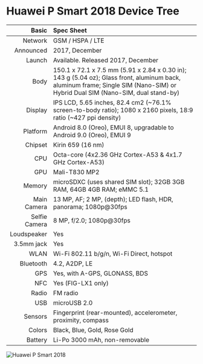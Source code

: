 # Huawei P Smart 2018 Device Tree

Basic         |Spec Sheet
-------------:|:-------------------------------------------------------------------------------------------------------------------------------------------------------
Network	      | GSM / HSPA / LTE
Announced     |2017, December
Launch	      |Available. Released 2017, December
Body	      |150.1 x 72.1 x 7.5 mm (5.91 x 2.84 x 0.30 in); 143 g (5.04 oz); Glass front, aluminum back, aluminum frame; Single SIM (Nano-SIM) or Hybrid Dual SIM (Nano-SIM, dual stand-by)
Display	      |IPS LCD, 5.65 inches, 82.4 cm2 (~76.1% screen-to-body ratio); 1080 x 2160 pixels, 18:9 ratio (~427 ppi density)
Platform      |Android 8.0 (Oreo), EMUI 8, upgradable to Android 9.0 (Oreo), EMUI 9
Chipset	      |Kirin 659 (16 nm)
CPU	      |Octa-core (4x2.36 GHz Cortex-A53 & 4x1.7 GHz Cortex-A53)
GPU	      |Mali-T830 MP2
Memory	      |microSDXC (uses shared SIM slot); 32GB 3GB RAM, 64GB 4GB RAM; eMMC 5.1
Main Camera   |13 MP, AF; 2 MP, (depth); LED flash, HDR, panorama; 1080p@30fps
Selfie Camera |8 MP, f/2.0; 1080p@30fps
Loudspeaker   |Yes
3.5mm jack    |Yes
WLAN	      |Wi-Fi 802.11 b/g/n, Wi-Fi Direct, hotspot
Bluetooth     |4.2, A2DP, LE
GPS	      |Yes, with A-GPS, GLONASS, BDS
NFC           |Yes (FIG-LX1 only)
Radio	      |FM radio
USB	      |microUSB 2.0
Sensors	      |Fingerprint (rear-mounted), accelerometer, proximity, compass
Colors 	      |Black, Blue, Gold, Rose Gold
Battery       |Li-Po 3000 mAh, non-removable

![Huawei P Smart 2018](https://fdn2.gsmarena.com/vv/pics/huawei/huawei-p-smart-1.jpg "Huawei P Smart 2018")
